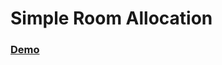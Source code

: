 # Simple Room Allocation

### <a href="https://sp0033212000.github.io/simple-room-allocation" target="_blank">Demo</a>
